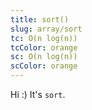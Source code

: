 ```yaml
---
title: sort()
slug: array/sort
tc: O(n log(n))
tcColor: orange
sc: O(n log(n))
scColor: orange
---
```

Hi :) It's `sort`.